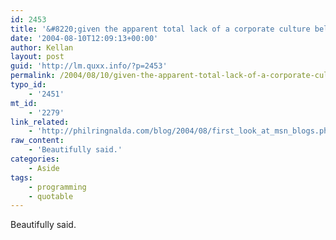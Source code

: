 ```yaml
---
id: 2453
title: '&#8220;given the apparent total lack of a corporate culture believing that code is poetry&#8221;'
date: '2004-08-10T12:09:13+00:00'
author: Kellan
layout: post
guid: 'http://lm.quxx.info/?p=2453'
permalink: /2004/08/10/given-the-apparent-total-lack-of-a-corporate-culture-believing-that-code-is-poetry/
typo_id:
    - '2451'
mt_id:
    - '2279'
link_related:
    - 'http://philringnalda.com/blog/2004/08/first_look_at_msn_blogs.php#more'
raw_content:
    - 'Beautifully said.'
categories:
    - Aside
tags:
    - programming
    - quotable
---
```


Beautifully said.